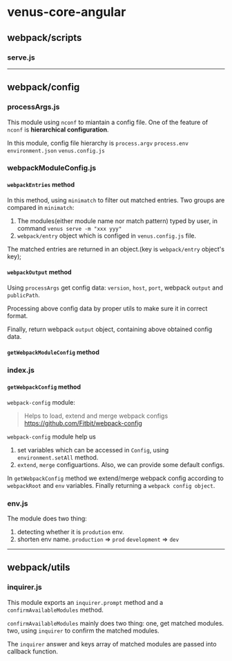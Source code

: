 # venus-core-angular
## webpack/scripts
### serve.js


----------------------------------------------------------------
## webpack/config
### processArgs.js
This module using `nconf` to miantain a config file. One of the feature of `nconf` is **hierarchical configuration**.

In this module, config file hierarchy is
  `process.argv`
  `process.env`
  `environment.json`
  `venus.config.js`

### webpackModuleConfig.js
#### `webpackEntries` method
In this method, using `minimatch` to filter out matched entries.
Two groups are compared in `minimatch`:
1. The modules(either module name nor match pattern) typed by user, in command `venus serve -m "xxx yyy"`
2. `webpack/entry` object which is configed in `venus.config.js` file.

The matched entries are returned in an object.(key is `webpack/entry` object's key);

#### `webpackOutput` method
Using `processArgs` get config data: `version`, `host`, `port`, webpack `output` and `publicPath`.

Processing above config data by proper utils to make sure it in correct format.

Finally, return webpack `output` object, containing above obtained config data.





#### `getWebpackModuleConfig` method


### index.js
#### `getWebpackConfig` method
`webpack-config` module:
> Helps to load, extend and merge webpack configs
https://github.com/Fitbit/webpack-config

`webpack-config` module help us 
1. set variables which can be accessed in `Config`, using `environment.setAll` method.
2. `extend`, `merge` configuartions. Also, we can provide some default configs.

In `getWebpackConfig` method we extend/merge webpack config according to `webpackRoot` and `env` variables. Finally returning a `webpack config object`.



### env.js
The module does two thing:
1. detecting whether it is `prodution` env.
2. shorten env name. `production` => `prod` `development` => `dev`





----------------------------------------------------------------
## webpack/utils
### inquirer.js
This module exports an `inquirer.prompt` method and a `confirmAvailableModules` method.

`confirmAvailableModules` mainly does two thing:
one, get matched modules.
two, using `inquirer` to confirm the matched modules.

The `inquirer` answer and keys array of matched modules are passed into callback function.

